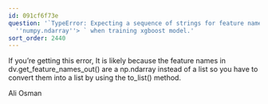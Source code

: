 ```yaml
---
id: 091cf6f73e
question: '`TypeError: Expecting a sequence of strings for feature names, got: <class
  ''numpy.ndarray''> ` when training xgboost model.'
sort_order: 2440
---
```


If you’re getting this error, It is likely because the feature names in dv.get_feature_names_out() are a np.ndarray instead of a list so you have to convert them into a list by using the to_list() method.

Ali Osman

